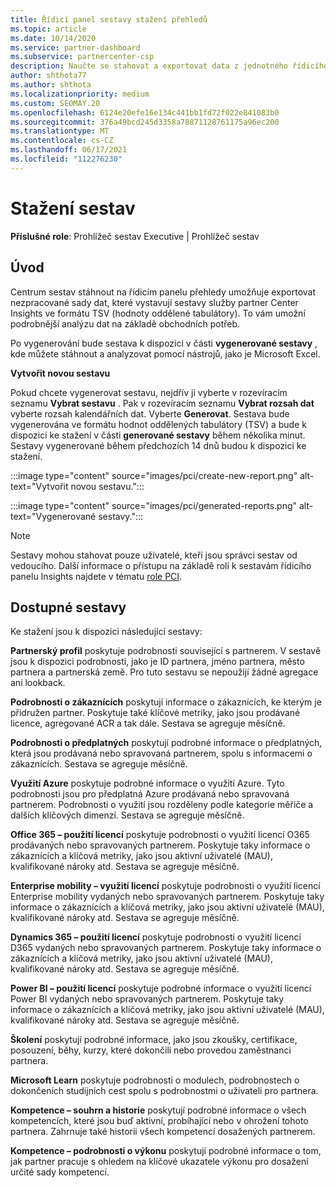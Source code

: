 ```yaml
---
title: Řídicí panel sestavy stažení přehledů
ms.topic: article
ms.date: 10/14/2020
ms.service: partner-dashboard
ms.subservice: partnercenter-csp
description: Naučte se stahovat a exportovat data z jednotného řídicího panelu pro vytváření sestav partnerského centra a ze sestav služby partner Center Insights.
author: shthota77
ms.author: shthota
ms.localizationpriority: medium
ms.custom: SEOMAY.20
ms.openlocfilehash: 6124e20efe16e134c441bb1fd72f022e841083b0
ms.sourcegitcommit: 376a49bcd245d3358a78871128761175a96ec200
ms.translationtype: MT
ms.contentlocale: cs-CZ
ms.lasthandoff: 06/17/2021
ms.locfileid: "112276230"
---
```

# <a name="download-reports"></a>Stažení sestav

**Příslušné role**: Prohlížeč sestav Executive | Prohlížeč sestav

## <a name="introduction"></a>Úvod

Centrum sestav stáhnout na řídicím panelu přehledy umožňuje exportovat nezpracované sady dat, které vystavují sestavy služby partner Center Insights ve formátu TSV (hodnoty oddělené tabulátory). To vám umožní podrobnější analýzu dat na základě obchodních potřeb.

Po vygenerování bude sestava k dispozici v části **vygenerované sestavy** , kde můžete stáhnout a analyzovat pomocí nástrojů, jako je Microsoft Excel.

**Vytvořit novou sestavu**

Pokud chcete vygenerovat sestavu, nejdřív ji vyberte v rozevíracím seznamu **Vybrat sestavu** . Pak v rozevíracím seznamu **Vybrat rozsah dat** vyberte rozsah kalendářních dat. Vyberte **Generovat**. Sestava bude vygenerována ve formátu hodnot oddělených tabulátory (TSV) a bude k dispozici ke stažení v části **generované sestavy** během několika minut. Sestavy vygenerované během předchozích 14 dnů budou k dispozici ke stažení.

:::image type="content" source="images/pci/create-new-report.png" alt-text="Vytvořit novou sestavu.":::

:::image type="content" source="images/pci/generated-reports.png" alt-text="Vygenerované sestavy.":::

>[!NOTE] 
>Sestavy mohou stahovat pouze uživatelé, kteří jsou správci sestav od vedoucího. Další informace o přístupu na základě rolí k sestavám řídicího panelu Insights najdete v tématu [role PCI](pci-roles.md). 

## <a name="available-reports"></a>Dostupné sestavy

Ke stažení jsou k dispozici následující sestavy:

**Partnerský profil** poskytuje podrobnosti související s partnerem. V sestavě jsou k dispozici podrobnosti, jako je ID partnera, jméno partnera, město partnera a partnerská země. Pro tuto sestavu se nepoužijí žádné agregace ani lookback.

**Podrobnosti o zákaznících** poskytují informace o zákaznících, ke kterým je přidružen partner. Poskytuje také klíčové metriky, jako jsou prodávané licence, agregované ACR a tak dále. Sestava se agreguje měsíčně.

**Podrobnosti o předplatných** poskytují podrobné informace o předplatných, která jsou prodávaná nebo spravovaná partnerem, spolu s informacemi o zákaznících. Sestava se agreguje měsíčně.

**Využití Azure** poskytuje podrobné informace o využití Azure. Tyto podrobnosti jsou pro předplatná Azure prodávaná nebo spravovaná partnerem. Podrobnosti o využití jsou rozděleny podle kategorie měřiče a dalších klíčových dimenzí. Sestava se agreguje měsíčně.

**Office 365 – použití licencí** poskytuje podrobnosti o využití licencí O365 prodávaných nebo spravovaných partnerem. Poskytuje taky informace o zákaznících a klíčová metriky, jako jsou aktivní uživatelé (MAU), kvalifikované nároky atd. Sestava se agreguje měsíčně.

**Enterprise mobility – využití licencí**  poskytuje podrobnosti o využití licencí Enterprise mobility vydaných nebo spravovaných partnerem. Poskytuje taky informace o zákaznících a klíčová metriky, jako jsou aktivní uživatelé (MAU), kvalifikované nároky atd. Sestava se agreguje měsíčně.

**Dynamics 365 – použití licencí** poskytuje podrobnosti o využití licencí D365 vydaných nebo spravovaných partnerem. Poskytuje taky informace o zákaznících a klíčová metriky, jako jsou aktivní uživatelé (MAU), kvalifikované nároky atd. Sestava se agreguje měsíčně.

**Power BI – použití licencí** poskytuje podrobné informace o využití licencí Power BI vydaných nebo spravovaných partnerem. Poskytuje taky informace o zákaznících a klíčová metriky, jako jsou aktivní uživatelé (MAU), kvalifikované nároky atd. Sestava se agreguje měsíčně.

**Školení** poskytují podrobné informace, jako jsou zkoušky, certifikace, posouzení, běhy, kurzy, které dokončili nebo provedou zaměstnanci partnera.

**Microsoft Learn** poskytuje podrobnosti o modulech, podrobnostech o dokončeních studijních cest spolu s podrobnostmi o uživateli pro partnera.

**Kompetence – souhrn a historie** poskytují podrobné informace o všech kompetencích, které jsou buď aktivní, probíhající nebo v ohrožení tohoto partnera. Zahrnuje také historii všech kompetencí dosažených partnerem.

**Kompetence – podrobnosti o výkonu** poskytují podrobné informace o tom, jak partner pracuje s ohledem na klíčové ukazatele výkonu pro dosažení určité sady kompetencí.

